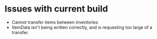 # Issues with current build

* Cannot transfer items between inventories
* ItemData isn't being written correctly, and is requesting too large of a transfer.
